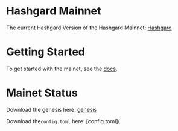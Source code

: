# Hashgard Mainnet

The current Hashgard Version of the Hashgard Mainnet: [Hashgard]()

# Getting Started

To get started with the mainet, see the [docs](https://github.com/hashgard/hashgard-sdk/tree/master/docs/join-the-mainet.md).

# Mainet Status

Download the genesis here: [genesis]()

Download the`config.toml` here: [config.toml](
